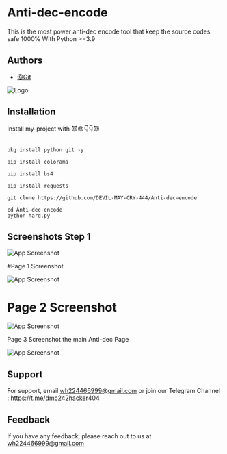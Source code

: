 # Anti-dec-encode

This is the most power anti-dec encode tool that keep the source codes safe 1000℅ With Python >=3.9

## Authors

- [@Git](https://www.github.com/DEVIL-MAY-CRY-444)

![Logo](https://firebasestorage.googleapis.com/v0/b/testing-766a5.appspot.com/o/storage%2Fdata%2FScreenshot_2023-05-12-15-34-12.png?alt=media&token=cde0d23e-9edd-4f4d-a220-90c10137db4a)

## Installation

Install my-project with 😈😍👇👇😈

```apt update && apt upgrade -y

pkg install python git -y

pip install colorama

pip install bs4

pip install requests

git clone https://github.com/DEVIL-MAY-CRY-444/Anti-dec-encode

cd Anti-dec-encode
python hard.py
```

    

## Screenshots Step 1

![App Screenshot](https://firebasestorage.googleapis.com/v0/b/testing-766a5.appspot.com/o/storage%2Fdata%2FScreenshot_2023-05-19-19-36-08.png?alt=media&token=5cf325e2-a456-43ac-9baa-006b7ebef8a9)

#Page 1 Screenshot

![App Screenshot](https://firebasestorage.googleapis.com/v0/b/testing-766a5.appspot.com/o/storage%2Fdata%2FScreenshot_2023-05-19-19-44-45.png?alt=media&token=276fc1e9-2810-4952-aca0-f2e857a791da)

# Page 2 Screenshot

![App Screenshot](https://firebasestorage.googleapis.com/v0/b/testing-766a5.appspot.com/o/storage%2Fdata%2FScreenshot_2023-05-19-19-45-05.png?alt=media&token=88185e11-e2b6-4cb2-9500-32b282153e13)

Page 3 Screenshot the main Anti-dec Page

![App Screenshot](https://firebasestorage.googleapis.com/v0/b/testing-766a5.appspot.com/o/storage%2Fdata%2FScreenshot_2023-05-19-19-45-27.png?alt=media&token=b1d0dc4d-fcd7-4eea-a622-5a8b72bd14c6)

## Support

For support, email wh224466999@gmail.com or join our Telegram Channel : https://t.me/dmc242hacker404

## Feedback

If you have any feedback, please reach out to us at wh224466999@gmail.com
